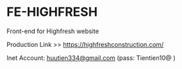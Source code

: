 # FE-HIGHFRESH
Front-end for Highfresh website


Production Link >> https://highfreshconstruction.com/

Inet Account: huutien334@gmail.com (pass: Tientien10@ )

